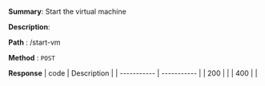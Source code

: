 **Summary**: Start the virtual machine

**Description**:

**Path** : /start-vm

**Method** : `POST`

**Response**
| code      | Description |
| ----------- | ----------- |
|  200   |       |
|  400   |       |

